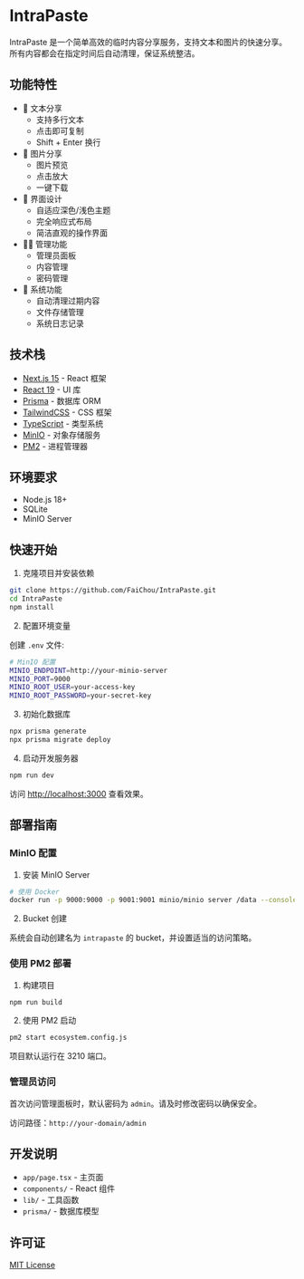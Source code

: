 # IntraPaste

IntraPaste 是一个简单高效的临时内容分享服务，支持文本和图片的快速分享。所有内容都会在指定时间后自动清理，保证系统整洁。

## 功能特性

- 📝 文本分享
  - 支持多行文本
  - 点击即可复制
  - Shift + Enter 换行
- 📸 图片分享
  - 图片预览
  - 点击放大
  - 一键下载
- 🎨 界面设计
  - 自适应深色/浅色主题
  - 完全响应式布局
  - 简洁直观的操作界面
- 👨‍💼 管理功能
  - 管理员面板
  - 内容管理
  - 密码管理
- 🧹 系统功能
  - 自动清理过期内容
  - 文件存储管理
  - 系统日志记录

## 技术栈

- [Next.js 15](https://nextjs.org/) - React 框架
- [React 19](https://react.dev/) - UI 库
- [Prisma](https://www.prisma.io/) - 数据库 ORM
- [TailwindCSS](https://tailwindcss.com/) - CSS 框架
- [TypeScript](https://www.typescriptlang.org/) - 类型系统
- [MinIO](https://min.io/) - 对象存储服务
- [PM2](https://pm2.keymetrics.io/) - 进程管理器

## 环境要求

- Node.js 18+
- SQLite
- MinIO Server

## 快速开始

1. 克隆项目并安装依赖

```bash
git clone https://github.com/FaiChou/IntraPaste.git
cd IntraPaste
npm install
```

2. 配置环境变量

创建 `.env` 文件:

```bash
# MinIO 配置
MINIO_ENDPOINT=http://your-minio-server
MINIO_PORT=9000
MINIO_ROOT_USER=your-access-key
MINIO_ROOT_PASSWORD=your-secret-key
```

3. 初始化数据库

```bash
npx prisma generate
npx prisma migrate deploy
```

4. 启动开发服务器

```bash
npm run dev
```

访问 [http://localhost:3000](http://localhost:3000) 查看效果。

## 部署指南

### MinIO 配置

1. 安装 MinIO Server

```bash
# 使用 Docker
docker run -p 9000:9000 -p 9001:9001 minio/minio server /data --console-address ":9001"
```

2. Bucket 创建

系统会自动创建名为 `intrapaste` 的 bucket，并设置适当的访问策略。

### 使用 PM2 部署

1. 构建项目

```bash
npm run build
```

2. 使用 PM2 启动

```bash
pm2 start ecosystem.config.js
```

项目默认运行在 3210 端口。

### 管理员访问

首次访问管理面板时，默认密码为 `admin`。请及时修改密码以确保安全。

访问路径：`http://your-domain/admin`

## 开发说明

- `app/page.tsx` - 主页面
- `components/` - React 组件
- `lib/` - 工具函数
- `prisma/` - 数据库模型

## 许可证

[MIT License](LICENSE) 